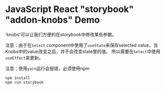 JavaScript React "storybook" "addon-knobs" Demo
================================================

'knobs'可以让我们方便的在storybook中修改某些参数。

注意：由于在`Select` component中使用了`useState`来保存selected value，当Knobs中的value改变之后，并不会改变state里的值。
所以需要在`Select`中使用`useEffect`来更新。

注意：使用`yarn`运行会报错，必须使用npm

```
npm install
npm run storybook
```
